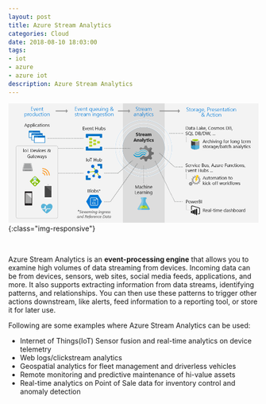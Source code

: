 ```yaml
---
layout: post
title: Azure Stream Analytics 
categories: Cloud
date: 2018-08-10 18:03:00
tags:
- iot
- azure
- azure iot
description: Azure Stream Analytics 
---
```


![Azure](/img/AzureIOT/stream_analytics_intro_pipeline.jpg){:class="img-responsive"} 

<br/>

Azure Stream Analytics is an **event-processing engine** that allows you to examine high volumes of data streaming from devices. Incoming data can be from devices, sensors, web sites, social media feeds, applications, and more. It also supports extracting information from data streams, identifying patterns, and relationships. You can then use these patterns to trigger other actions downstream, like alerts, feed information to a reporting tool, or store it for later use.

Following are some examples where Azure Stream Analytics can be used:

* Internet of Things(IoT) Sensor fusion and real-time analytics on device telemetry
* Web logs/clickstream analytics
* Geospatial analytics for fleet management and driverless vehicles
* Remote monitoring and predictive maintenance of hi-value assets
* Real-time analytics on Point of Sale data for inventory control and anomaly detection
